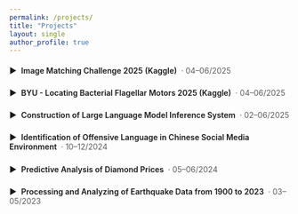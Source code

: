 ```yaml
---
permalink: /projects/
title: "Projects"
layout: single
author_profile: true
---
```


<!-- 轻量样式（可选） -->
<style>
  .ap-accordion summary { cursor: pointer; font-weight: 600; list-style: none; padding: .35rem 0; }
  .ap-accordion summary::-webkit-details-marker { display: none; }
  .ap-accordion summary::before { content: "▶"; display: inline-block; margin-right: .5rem; transition: transform .15s ease; }
  .ap-accordion details[open] > summary::before { transform: rotate(90deg); }
  .ap-accordion details { margin-bottom: .75rem; }
  .ap-accordion .meta { opacity:.7; font-weight: 400; margin-left:.25rem; }
  .ap-accordion .content { margin: .25rem 0 1rem 1.25rem; }
</style>

<div class="ap-accordion">

<details>
  <summary>Image Matching Challenge 2025 (Kaggle) <span class="meta">· 04–06/2025</span></summary>
  <div class="content" markdown="1">

Aimed to construct a complete system of image matching and 3D reconstruction inference that can predict camera’s extrinsic parameters and scene affiliation in different scenarios

- Utilized FAISS cosine similarity retrieval, based on DINOv2 and CLIP global features, to generate candidate image pairs, ensuring coverage of matched pairs under cross-view and cross-illumination conditions  
- Employed ALIKED to extract local key points and descriptors, combined with LightGlue for efficient matching; implemented a fallback to LoFTR when matched points are insufficient, boosting recall by over 15% in scenes with weak textures or repetitive structures  
- Adopted PyCOLMAP for incremental mapping to estimate camera rotation matrices and translation vectors, while automatically performing scene clustering to ensure mapping purity and robustness  
- Designed a mechanism for parameter tuning and caching (including SIM threshold, number of feature points, and fallback strategy) to significantly reduce inference time while maintaining accuracy; persist intermediate results in HDF5 supported resumable execution  
- Implemented an automated submission module that writes the cluster, R, and t into a submission.csv file compliant with competition specifications; the coverage and localization accuracy on the local validation set remained stable and met the requirements for submission

  </div>
</details>

<details>
  <summary>BYU - Locating Bacterial Flagellar Motors 2025 (Kaggle) <span class="meta">· 04–06/2025</span></summary>
  <div class="content" markdown="1">

Aimed to precisely localize bacterial flagellar motors in three-dimensional electron tomographic images reconstructed from a series of two-dimensional projection images, which are characterized by significant noise and substantial variations

- Constructed a two-stage inference pipeline: the first stage utilizes YOLOv8/YOLO11 combined with SAHI sliced inference and multi-resolution TTA to generate candidate points; the second stage employs rotation + zoomed cropping, Midpoint Reasoning (merging closely located detection points), and Bypass Logic (skipping the second stage for high-confidence detections) for refined screening and acceleration  
- Trained YOLOv8l/YOLO11l by integrating official and externally corrected datasets; additionally trained a localized model utilizing random cropping to enhance robustness in detecting small-scale regions  
- Performed model ensemble learning and constructed multiple submission configurations to explore various combinations of SAHI activation, different scaling factors (z1.5/z2/z3), and parallel pipelines, ensuring the model's generalization capability

  </div>
</details>

<details>
  <summary>Construction of Large Language Model Inference System <span class="meta">· 02–06/2025</span></summary>
  <div class="content" markdown="1">

Aimed to build a high-accuracy large language model inference system to answer complex natural science multiple-choice questions generated by GPT-3.5

- Built a multi-model architecture based on open-source models such as Mistral-7B, Yi-34B, and LLaMA 2, using Zero-shot, Few-shot, and SFT fine-tuning strategies, combined with H2O LLM Studio, to optimize the model, achieving an accuracy improvement of over 10% in specific fields such as physics/biology  
- Used LoRA fine-tuning and cached past_key_values, increasing inference speed by 60%  
- Dynamically enhanced context by integrating RAG and LangChain, building a corpus containing 60 million paragraphs based on multi-source Wikipedia data, developing a FAISS vector retrieval system, and entering pre-designed multi-round Prompt templates  
- Implemented confidence integration based on results of multiple models, combined with methods such as TF-IDF re-ranking and Embedding similarity, to increase the Top3 hit rate to 93%; and the integrated model was 15% more accurate than the single model

  </div>
</details>

<details>
  <summary>Identification of Offensive Language in Chinese Social Media Environment <span class="meta">· 10–12/2024</span></summary>
  <div class="content" markdown="1">

Aimed to build an automated language detection & recognition system, based on deep learning, to help platforms manage implicit and explicit offensive remarks in the Chinese social media environment

- Conducted the collection, cleaning, and annotation of Chinese social media data; built and optimized multiple dedicated datasets including COLD, ToxiCN, and ToxiCloakCN  
- Built and trained LSTM neural networks and pre-trained language models (BERT and RoBERTa) to achieve accurate identification and classification of aggressive language  
- Evaluated and optimized the model through performance evaluation indicators (Accuracy, ROC-AUC, F1-score); eventually decided on the RoBERTa model, which achieved an accuracy of 78.54% and performed outstandingly in complex language recognition

  </div>
</details>

<details>
  <summary>Predictive Analysis of Diamond Prices <span class="meta">· 05–06/2024</span></summary>
  <div class="content" markdown="1">

- Used Python and R languages to model and analyze 5000 pieces of diamond transaction data, attempting to build a high-precision price prediction model  
- Implemented data cleaning, feature engineering, and multivariate transformation (Box-Cox) to optimize model performance  
- Explored data features through data visualization tools, identified multicollinearity between variables, and improved model prediction accuracy  
- Adopted stepwise regression and cross-validation methods; the final model achieved an R² of 0.9853 and a cross-validation RMSE of 0.1308, showing superior and stable performance  
- The model successfully passed regression assumption tests such as residual independence, normal distribution, and homoscedasticity to ensure the robustness of predictions

  </div>
</details>

<details>
  <summary>Processing and Analyzing of Earthquake Data from 1900 to 2023 <span class="meta">· 03–05/2023</span></summary>
  <div class="content" markdown="1">

- Utilized big data frameworks such as Hadoop and Spark for large-scale data storage and parallel computing, completing efficient processing and analysis of global long-time series earthquake data  
- Performed data cleaning and time format standardization, used reverse geocoding technology to obtain accurate geographical information, and conducted in-depth analysis of the spatiotemporal distribution characteristics of earthquakes  
- Adopted visualization tools such as Plotly and WordCloud to clearly display the spatial hotspots and key event characteristics of earthquake data, providing strong data support for subsequent risk prediction and disaster prevention and mitigation

  </div>
</details>

</div>
